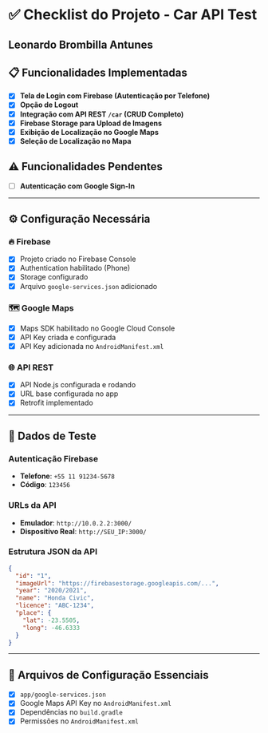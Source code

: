 # ✅ Checklist do Projeto - Car API Test

## Leonardo Brombilla Antunes

## 📋 Funcionalidades Implementadas

- [x] **Tela de Login com Firebase (Autenticação por Telefone)**
- [x] **Opção de Logout**
- [x] **Integração com API REST `/car` (CRUD Completo)**
- [x] **Firebase Storage para Upload de Imagens**
- [x] **Exibição de Localização no Google Maps**
- [x] **Seleção de Localização no Mapa**

## ⚠️ Funcionalidades Pendentes

- [ ] **Autenticação com Google Sign-In**

---

## ⚙️ Configuração Necessária

### 🔥 Firebase

- [x] Projeto criado no Firebase Console
- [x] Authentication habilitado (Phone)
- [x] Storage configurado
- [x] Arquivo `google-services.json` adicionado

### 🗺️ Google Maps

- [x] Maps SDK habilitado no Google Cloud Console
- [x] API Key criada e configurada
- [x] API Key adicionada no `AndroidManifest.xml`

### 🌐 API REST

- [x] API Node.js configurada e rodando
- [x] URL base configurada no app
- [x] Retrofit implementado

---

## 📱 Dados de Teste

### Autenticação Firebase

- **Telefone**: `+55 11 91234-5678`
- **Código**: `123456`

### URLs da API

- **Emulador**: `http://10.0.2.2:3000/`
- **Dispositivo Real**: `http://SEU_IP:3000/`

### Estrutura JSON da API

```json
{
  "id": "1",
  "imageUrl": "https://firebasestorage.googleapis.com/...",
  "year": "2020/2021",
  "name": "Honda Civic",
  "licence": "ABC-1234",
  "place": {
    "lat": -23.5505,
    "long": -46.6333
  }
}
```

---

## 📁 Arquivos de Configuração Essenciais

- [x] `app/google-services.json`
- [x] Google Maps API Key no `AndroidManifest.xml`
- [x] Dependências no `build.gradle`
- [x] Permissões no `AndroidManifest.xml`